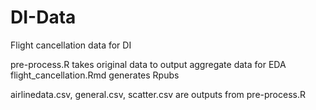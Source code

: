# DI-Data
Flight cancellation data for DI

pre-process.R takes original data to output aggregate data for EDA
flight_cancellation.Rmd generates Rpubs 

airlinedata.csv, general.csv, scatter.csv are outputs from pre-process.R

